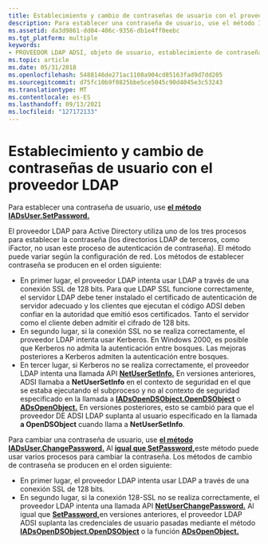 ```yaml
---
title: Establecimiento y cambio de contraseñas de usuario con el proveedor LDAP
description: Para establecer una contraseña de usuario, use el método IADsUser.SetPassword.
ms.assetid: da3d9861-dd04-406c-9356-db1e4ff0eebc
ms.tgt_platform: multiple
keywords:
- PROVEEDOR LDAP ADSI, objeto de usuario, establecimiento de contraseñas
ms.topic: article
ms.date: 05/31/2018
ms.openlocfilehash: 5488146de271ac1108a904cd85163fad9d7dd205
ms.sourcegitcommit: d75fc10b9f0825bbe5ce5045c90d4045e3c53243
ms.translationtype: MT
ms.contentlocale: es-ES
ms.lasthandoff: 09/13/2021
ms.locfileid: "127172133"
---
```

# <a name="setting-and-changing-user-passwords-with-the-ldap-provider"></a>Establecimiento y cambio de contraseñas de usuario con el proveedor LDAP

Para establecer una contraseña de usuario, use [**el método IADsUser.SetPassword.**](/windows/desktop/api/Iads/nf-iads-iadsuser-setpassword)

El proveedor LDAP para Active Directory utiliza uno de los tres procesos para establecer la contraseña (los directorios LDAP de terceros, como iFactor, no usan este proceso de autenticación de contraseña). El método puede variar según la configuración de red. Los métodos de establecer contraseña se producen en el orden siguiente:

-   En primer lugar, el proveedor LDAP intenta usar LDAP a través de una conexión SSL de 128 bits. Para que LDAP SSL funcione correctamente, el servidor LDAP debe tener instalado el certificado de autenticación de servidor adecuado y los clientes que ejecutan el código ADSI deben confiar en la autoridad que emitió esos certificados. Tanto el servidor como el cliente deben admitir el cifrado de 128 bits.
-   En segundo lugar, si la conexión SSL no se realiza correctamente, el proveedor LDAP intenta usar Kerberos. En Windows 2000, es posible que Kerberos no admita la autenticación entre bosques. Las mejoras posteriores a Kerberos admiten la autenticación entre bosques.
-   En tercer lugar, si Kerberos no se realiza correctamente, el proveedor LDAP intenta una llamada API [**NetUserSetInfo.**](/windows/desktop/api/lmaccess/nf-lmaccess-netusersetinfo) En versiones anteriores, ADSI llamaba a **NetUserSetInfo** en el contexto de seguridad en el que se estaba ejecutando el subproceso y no al contexto de seguridad especificado en la llamada a [**IADsOpenDSObject.OpenDSObject**](/windows/desktop/api/Iads/nf-iads-iadsopendsobject-opendsobject) o [**ADsOpenObject.**](/windows/desktop/api/Adshlp/nf-adshlp-adsopenobject) En versiones posteriores, esto se cambió para que el proveedor DE ADSI LDAP suplanta al usuario especificado en la llamada **a OpenDSObject** cuando llama a **NetUserSetInfo**.

Para cambiar una contraseña de usuario, use [**el método IADsUser.ChangePassword.**](/windows/desktop/api/Iads/nf-iads-iadsuser-changepassword) Al [**igual que SetPassword,**](/windows/desktop/api/Iads/nf-iads-iadsuser-setpassword)este método puede usar varios procesos para cambiar la contraseña. Los métodos de cambio de contraseña se producen en el orden siguiente:

-   En primer lugar, el proveedor LDAP intenta usar LDAP a través de una conexión SSL de 128 bits.
-   En segundo lugar, si la conexión 128-SSL no se realiza correctamente, el proveedor LDAP intenta una llamada API [**NetUserChangePassword.**](/windows/desktop/api/lmaccess/nf-lmaccess-netuserchangepassword) Al igual que [**SetPassword,**](/windows/desktop/api/Iads/nf-iads-iadsuser-setpassword)en versiones anteriores, el proveedor LDAP ADSI suplanta las credenciales de usuario pasadas mediante el método [**IADsOpenDSObject.OpenDSObject**](/windows/desktop/api/Iads/nf-iads-iadsopendsobject-opendsobject) o la función [**ADsOpenObject.**](/windows/desktop/api/Adshlp/nf-adshlp-adsopenobject)

 

 